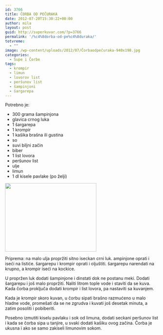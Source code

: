 ```yaml
---
id: 3766
title: ČORBA OD PEČURAKA
date: 2012-07-20T15:30:22+00:00
author: mila
layout: post
guid: http://superkuvar.com/?p=3766
permalink: '/%c4%8dorba-od-pe%c4%8duraka/'
totvreme:
  - ""
image: /wp-content/uploads/2012/07/Čorbaodpečuraka-940x198.jpg
categories:
  - Supe i Čorbe
tags:
  - krompir
  - limun
  - lovorov list
  - peršunov list
  - šampinjoni
  - šargarepa
---
```

Potrebno je:

  * 300 grama šampinjona
  * glavica crnog luka
  * 1 šargarepa
  * 1 krompir
  * 1 kašika brašna ili gustina
  * so
  * suvi biljni začin
  * biber
  * 1 list lovora
  * peršunov list
  * ulje
  * limun
  * 1 dl kisele pavlake (po želji)

<img class="alignnone size-medium wp-image-3767" title="Čorbaodpečuraka" src="//superkuvar.com/wp-content/uploads/2012/07/%C4%8Corbaodpe%C4%8Duraka-300x225.jpg" alt="" width="300" height="225" /> 

Priprema: na malo ulja propržiti sitno iseckan crni luk.  ampinjone oprati i iseći na listiće. šargarepu i krompir oprati i oljuštiti. šargarepu narendati na krupno, a krompir iseći na kockice.

U propržen luk dodati šampinjone i dinstati dok ne postanu meki. Dodati šargarepu i još malo propržiti. Naliti litrom tople vode i staviti da se kuva. Kada čorba proključa dodati krompir i list lovora, pa nastaviti sa kuvanjem.

Kada je krompir skoro kuvan, u čorbu sipati brašno razmućeno u malo hladne vode, promešati da se ne zgrudva i kuvati još desetak minuta, a zatim posoliti i pobiberiti.

Posebno izmutiti kiselu pavlaku i sok od limuna, dodati seckani peršunov list i kada se čorba sipa u tanjire, u svaki dodati kašiku ovog začina. Čorba je ukusna i ako se samo zakiseli limunovim sokom.